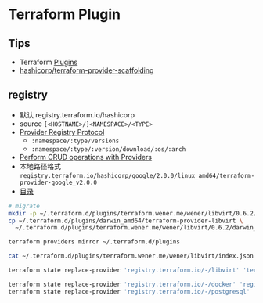 
# Terraform Plugin

## Tips

* Terraform [Plugins](https://www.terraform.io/docs/plugins/index.html)
* [hashicorp/terraform-provider-scaffolding](https://github.com/hashicorp/terraform-provider-scaffolding)

## registry
* 默认 registry.terraform.io/hashicorp
* source `[<HOSTNAME>/]<NAMESPACE>/<TYPE>`
* [Provider Registry Protocol](https://www.terraform.io/docs/internals/provider-registry-protocol.html)
  * `:namespace/:type/versions`
  * `:namespace/:type/:version/download/:os/:arch`
* [Perform CRUD operations with Providers](https://learn.hashicorp.com/tutorials/terraform/provider-use)
* 本地路径格式 `registry.terraform.io/hashicorp/google/2.0.0/linux_amd64/terraform-provider-google_v2.0.0`
* [目录](https://www.terraform.io/docs/commands/cli-config.html#implied-local-mirror-directories)


```bash
# migrate
mkdir -p ~/.terraform.d/plugins/terraform.wener.me/wener/libvirt/0.6.2/darwin_amd64
cp ~/.terraform.d/plugins/darwin_amd64/terraform-provider-libvirt \
  ~/.terraform.d/plugins/terraform.wener.me/wener/libvirt/0.6.2/darwin_amd64/terraform-provider-libvirt_v0.6.2

terraform providers mirror ~/.terraform.d/plugins

cat ~/.terraform.d/plugins/terraform.wener.me/wener/libvirt/index.json

terraform state replace-provider 'registry.terraform.io/-/libvirt' 'terraform.wener.me/wener/libvirt'

terraform state replace-provider 'registry.terraform.io/-/docker' 'registry.terraform.io/terraform-providers/docker'
terraform state replace-provider 'registry.terraform.io/-/postgresql' 'registry.terraform.io/terraform-providers/postgresql'
```
